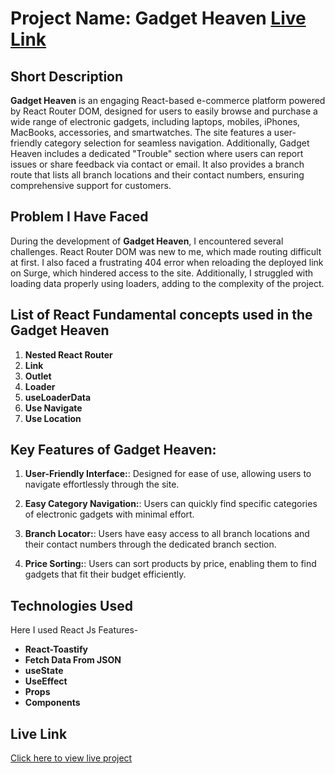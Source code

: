 # Project Name: Gadget Heaven [Live Link](https://shafriki-gadget-heaven.surge.sh/home)

## Short Description
**Gadget Heaven** is an engaging React-based e-commerce platform powered by React Router DOM, designed for users to easily browse and purchase a wide range of electronic gadgets, including laptops, mobiles, iPhones, MacBooks, accessories, and smartwatches. The site features a user-friendly category selection for seamless navigation. Additionally, Gadget Heaven includes a dedicated "Trouble" section where users can report issues or share feedback via contact or email. It also provides a branch route that lists all branch locations and their contact numbers, ensuring comprehensive support for customers.

## Problem I Have Faced
During the development of **Gadget Heaven**, I encountered several challenges. React Router DOM was new to me, which made routing difficult at first. I also faced a frustrating 404 error when reloading the deployed link on Surge, which hindered access to the site. Additionally, I struggled with loading data properly using loaders, adding to the complexity of the project.

## List of React Fundamental concepts used in the Gadget Heaven
1. **Nested React Router**
2. **Link**
3. **Outlet**
4. **Loader**
5. **useLoaderData**
6. **Use Navigate**
7. **Use Location**

## Key Features of Gadget Heaven:
1. **User-Friendly Interface:**: Designed for ease of use, allowing users to navigate effortlessly through the site.
2. **Easy Category Navigation:**: Users can quickly find specific categories of electronic gadgets with minimal effort.

3. **Branch Locator:**: Users have easy access to all branch locations and their contact numbers through the dedicated branch section.

4. **Price Sorting:**: Users can sort products by price, enabling them to find gadgets that fit their budget efficiently.



## Technologies Used
Here I used React Js Features-
- **React-Toastify**
- **Fetch Data From JSON**
- **useState**
- **UseEffect**
- **Props**
- **Components**

## Live Link
[Click here to view live project](https://shafriki-gadget-heaven.surge.sh/home)